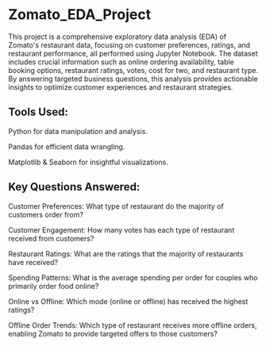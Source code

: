 # Zomato_EDA_Project

This project is a comprehensive exploratory data analysis (EDA) of Zomato's restaurant data, focusing on customer preferences, ratings, and restaurant performance, all performed using Jupyter Notebook. The dataset includes crucial information such as online ordering availability, table booking options, restaurant ratings, votes, cost for two, and restaurant type. By answering targeted business questions, this analysis provides actionable insights to optimize customer experiences and restaurant strategies.

## Tools Used:
Python for data manipulation and analysis.

Pandas for efficient data wrangling.

Matplotlib & Seaborn for insightful visualizations.

## Key Questions Answered:
Customer Preferences: What type of restaurant do the majority of customers order from?

Customer Engagement: How many votes has each type of restaurant received from customers?

Restaurant Ratings: What are the ratings that the majority of restaurants have received?

Spending Patterns: What is the average spending per order for couples who primarily order food online?

Online vs Offline: Which mode (online or offline) has received the highest ratings?

Offline Order Trends: Which type of restaurant receives more offline orders, enabling Zomato to provide targeted offers to those customers?

